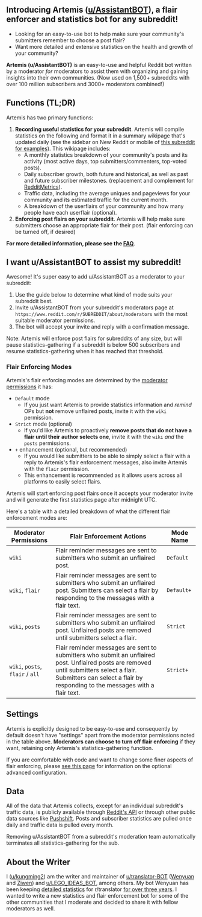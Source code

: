 ## Introducing Artemis ([u/AssistantBOT](https://www.reddit.com/user/AssistantBOT/)), a flair enforcer and statistics bot for any subreddit!

* Looking for an easy-to-use bot to help make sure your community's submitters remember to choose a post flair? 
* Want more detailed and extensive statistics on the health and growth of your community? 

**Artemis (u/AssistantBOT)** is an easy-to-use and helpful Reddit bot written by a moderator *for* moderators to assist them with organizing and gaining insights into their own communities. (Now used on 1,500+ subreddits with over 100 million subscribers and 3000+ moderators combined!)

## Functions (TL;DR)

Artemis has two primary functions:

1. **Recording useful statistics for your subreddit**. Artemis will compile statistics on the following and format it in a summary wikipage that's updated daily (see the sidebar on New Reddit or mobile of [this subreddit for examples](https://new.reddit.com/r/AssistantBOT/)). This wikipage includes:
    * A monthly statistics breakdown of your community's posts and its activity (most active days, top submitters/commenters, top-voted posts).
    * Daily subscriber growth, both future and historical, as well as past and future subscriber milestones. (replacement and complement for [RedditMetrics](http://redditmetrics.com/)).
    * Traffic data, including the average uniques and pageviews for your community and its estimated traffic for the current month.
    * A breakdown of the userflairs of your community and how many people have each userflair (optional). 
2. **Enforcing post flairs on your subreddit**. Artemis will help make sure submitters choose an appropriate flair for their post. (flair enforcing can be turned off, if desired)

**For more detailed information, please see the [FAQ](https://www.reddit.com/r/AssistantBOT/wiki/faq)**.

## I want u/AssistantBOT to assist my subreddit!

Awesome! It's super easy to add u/AssistantBOT as a moderator to your subreddit:

1. Use the guide below to determine what kind of mode suits your subreddit best.
2. Invite u/AssistantBOT from your subreddit's moderators page at `https://www.reddit.com/r/SUBREDDIT/about/moderators` with the most suitable moderator permissions.
3. The bot will accept your invite and reply with a confirmation message. 

Note: Artemis will enforce post flairs for subreddits of any size, but will pause statistics-gathering if a subreddit is below 500 subscribers and resume statistics-gathering when it has reached that threshold.

### Flair Enforcing Modes

Artemis's flair enforcing modes are determined by the [moderator permissions](https://www.reddit.com/r/modhelp/wiki/mod_permissions) it has: 

* `Default` mode
    * If you just want Artemis to provide statistics information and *remind* OPs but **not** remove unflaired posts, invite it with the `wiki` permission. 
* `Strict` mode (optional)
    * If you'd like Artemis to proactively **remove posts that do not have a flair until their author selects one**, invite it with the `wiki` *and* the  `posts` permissions. 
* `+` enhancement (optional, but recommended)
    * If you would like submitters to be able to simply select a flair with a reply to Artemis's flair enforcement messages, also invite Artemis with the `flair` permission. 
    * This enhancement is recommended as it allows users across all platforms to easily select flairs.

Artemis will start enforcing post flairs once it accepts your moderator invite and will generate the first statistics page after midnight UTC. 

Here's a table with a detailed breakdown of what the different flair enforcement modes are:

| Moderator Permissions | Flair Enforcement Actions | Mode Name |
|-----------------------|-------------------|-----------|
| `wiki` | Flair reminder messages are sent to submitters who submit an unflaired post. | `Default` |
| `wiki`, `flair` | Flair reminder messages are sent to submitters who submit an unflaired post. Submitters can select a flair by responding to the messages with a flair text. | `Default+` |
| `wiki`, `posts` | Flair reminder messages are sent to submitters who submit an unflaired post. Unflaired posts are removed until submitters select a flair. | `Strict` |
| `wiki`, `posts`, `flair` / `all` | Flair reminder messages are sent to submitters who submit an unflaired post. Unflaired posts are removed until submitters select a flair. Submitters can select a flair by responding to the messages with a flair text. | `Strict+` |

## Settings

Artemis is explicitly designed to be easy-to-use and consequently by default doesn't have "settings" apart from the moderator permissions noted in the table above. **Moderators can choose to turn off flair enforcing** if they want, retaining only Artemis's statistics-gathering function.

If you are comfortable with code and want to change some finer aspects of flair enforcing, please [see this page](https://www.reddit.com/r/AssistantBOT/wiki/advanced) for information on the optional advanced configuration.

## Data

All of the data that Artemis collects, except for an individual subreddit's traffic data, is publicly available through [Reddit's API](https://www.reddit.com/dev/api/) or through other public data sources like [Pushshift](https://pushshift.io/). Posts and subscriber statistics are pulled once daily and traffic data is pulled every month. 

Removing u/AssistantBOT from a subreddit's moderation team automatically terminates all statistics-gathering for the sub. 

## About the Writer

I ([u/kungming2](https://www.reddit.com/user/kungming2/)) am the writer and maintainer of [u/translator-BOT](https://www.reddit.com/user/translator-BOT) ([Wenyuan](https://www.reddit.com/r/translatorBOT/wiki/wenyuan) and [Ziwen](https://www.reddit.com/r/translatorBOT/wiki/ziwen)) and [u/LEGO_IDEAS_BOT](https://www.reddit.com/user/LEGO_IDEAS_BOT), among others. My bot Wenyuan has been keeping [detailed statistics](https://www.reddit.com/r/translator/wiki/overall_statistics) for r/translator [for over three years](https://www.reddit.com/r/translator/search?q=title%3Astatistics+author%3Atranslator-BOT&restrict_sr=on&include_over_18=on&sort=new&t=all). I wanted to write a new statistics and flair enforcement bot for some of the other communities that I moderate and decided to share it with fellow moderators as well. 
